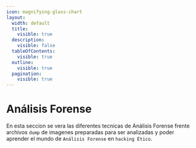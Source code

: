 ```yaml
---
icon: magnifying-glass-chart
layout:
  width: default
  title:
    visible: true
  description:
    visible: false
  tableOfContents:
    visible: true
  outline:
    visible: true
  pagination:
    visible: true
---
```


# Análisis Forense

En esta seccion se vera las diferentes tecnicas de Análisis Forense frente archivos `dump` de imagenes preparadas para ser analizadas y poder aprender el mundo de `Análisis Forense` en `hacking Ético`.

